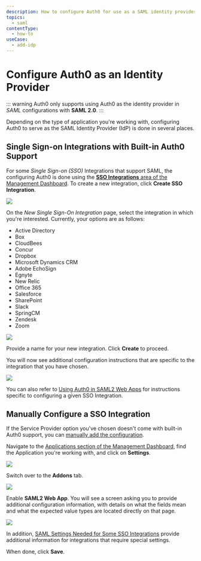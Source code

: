 ```yaml
---
description: How to configure Auth0 for use as a SAML identity provider
topics:
  - saml
contentType:
  - how-to
useCase:
  - add-idp
---
```


# Configure Auth0 as an Identity Provider

::: warning
Auth0 only supports using Auth0 as the identity provider in <dfn data-key="security-assertion-markup-language">SAML</dfn> configurations with **SAML 2.0**.
:::

Depending on the type of application you're working with, configuring Auth0 to serve as the SAML Identity Provider (IdP) is done in several places.

## Single Sign-on Integrations with Built-in Auth0 Support

For some <dfn data-key="single-sign-on">Single Sign-on (SSO)</dfn> Integrations that support SAML, the configuring Auth0 is done using the [**SSO Integrations** area of the Management Dashboard](${manage_url}/#/externalapps). To create a new integration, click **Create SSO Integration**.

![](/media/articles/protocols/saml/saml-configuration/sso-integrations.png)

 On the *New Single Sign-On Integration* page, select the integration in which you're interested. Currently, your options are as follows:

* Active Directory
* Box
* CloudBees
* Concur
* Dropbox
* Microsoft Dynamics CRM
* Adobe EchoSign
* Egnyte
* New Relic
* Office 365
* Salesforce
* SharePoint
* Slack
* SpringCM
* Zendesk
* Zoom

![](/media/articles/protocols/saml/saml-configuration/sso-integrations-supported.png)

Provide a name for your new integration. Click **Create** to proceed.

You will now see additional configuration instructions that are specific to the integration that you have chosen.

![](/media/articles/protocols/saml/saml-configuration/name-sso-integration.png)

You can also refer to [Using Auth0 in SAML2 Web Apps](/saml2webapp-tutorial) for instructions specific to configuring a given SSO Integration.

## Manually Configure a SSO Integration

If the Service Provider option you've chosen doesn't come with built-in Auth0 support, you can [manually add the configuration](/saml-idp-generic).

Navigate to the [Applications section of the Management Dashboard](${manage_url}/#/applications), find the Application you're working with, and click on **Settings**.

![](/media/articles/protocols/saml/saml-configuration/applications.png)

Switch over to the **Addons** tab.

![](/media/articles/protocols/saml/saml-configuration/add-ons.png)

Enable **SAML2 Web App**. You will see a screen asking you to provide additional configuration information, with details on what the fields mean and what the expected value types are located directly on that page.

![](/media/articles/protocols/saml/saml-configuration/configure-app.png)

In addition, [SAML Settings Needed for Some SSO Integrations](/saml-apps) provide additional information for integrations that require special settings.

When done, click **Save**.
